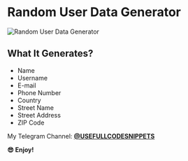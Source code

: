 # Random User Data Generator

<img src="https://i.ibb.co/TLgt0hw/Screenshot-from-2022-09-01-16-27-34.png" alt="Random User Data Generator"/>

<h2> What It Generates?</h2>

<ul>
<li> Name</li>
<li> Username</li>
<li> E-mail</li>
<li> Phone Number</li>
<li> Country</li>
<li> Street Name</li>
<li> Street Address</li>
<li> ZIP Code</li>
</ul>

My Telegram Channel:
<strong><a href="https://t.me/usefullcodesnippets">@USEFULLCODESNIPPETS</a>

😎 Enjoy!</strong>

